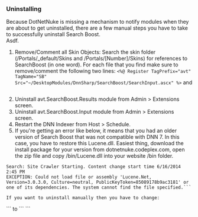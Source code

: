 ### Uninstalling

Because DotNetNuke is missing a mechanism to notify modules when they are about to get uninstalled, there are a few manual steps you have to take to successfully uninstall Search Boost.  
Asdf.

  1. Remove/Comment all Skin Objects:
Search the skin folder (/Portals/_default/Skins and /Portals/[Number]/Skins) for references to SearchBoost (in one word). For each file that you find make sure to remove/comment the following two lines: 
```<%@ Register TagPrefix="avt" TagName="SB" Src="~/DesktopModules/DnnSharp/SearchBoost/SearchInput.ascx" %>```
and
```<avt:SB runat="server" />
```  
  2. Uninstall avt.SearchBoost.Results module from Admin > Extensions screen.
  3. Uninstall avt.SearchBoost.Input module from Admin > Extensions screen.
  4. Restart the DNN Indexer from Host > Schedule.
  5. If you're getting an error like below, it means that you had an older version of Search Boost that was not compatible with DNN 7. In this case, you have to restore this Lucene.dll. Easiest thing, download the install package for your version from dotnetnuke.codeplex.com, open the zip file and copy /bin/Lucene.dll into your website /bin folder.

```
Search: Site Crawler Starting. Content change start time 6/16/2014 2:45 PM 
EXCEPTION: Could not load file or assembly 'Lucene.Net, Version=3.0.3.0, Culture=neutral, PublicKeyToken=85089178b9ac3181' or one of its dependencies. The system cannot find the file specified.```

If you want to uninstall manually then you have to change:

  ```
  <searchDataStore defaultProvider="AvtLuceneDataStoreProvider">
      <providers>
        <clear />
        <add name="SearchDataStoreProvider" type="DotNetNuke.Services.Search.SearchDataStore, DotNetNuke.Search.DataStore" providerPath="~\Providers\SearchProviders\SearchDataStore\" />
        <add name="AvtLuceneDataStoreProvider" type="avt.SearchBoost.Core.Indexing.LuceneDataStore, avt.SearchBoost.Core" providerPath="~\DesktopModules\DnnSharp\SearchBoost\" />
      </providers>
    </searchDataStore>```
to
    ```<searchDataStore defaultProvider="SearchDataStoreProvider">
      <providers>
        <clear />
        <add name="SearchDataStoreProvider" type="DotNetNuke.Services.Search.SearchDataStore, DotNetNuke.Search.DataStore" providerPath="~\Providers\SearchProviders\SearchDataStore\" />
      </providers>
    </searchDataStore>```
